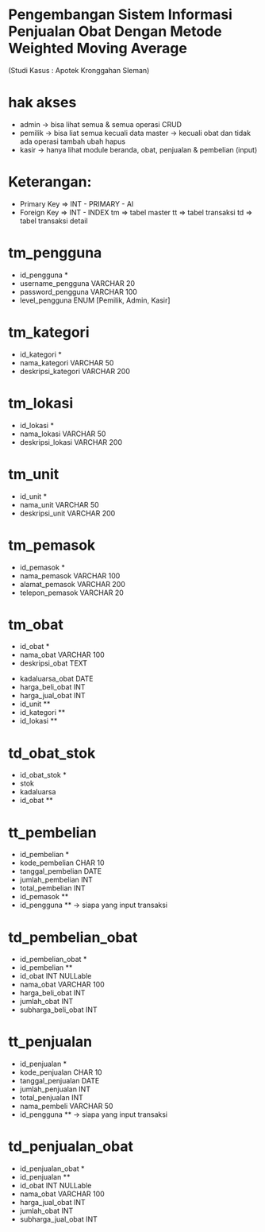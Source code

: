 # Pengembangan Sistem Informasi Penjualan Obat Dengan Metode Weighted Moving Average 
(Studi Kasus : Apotek Kronggahan Sleman)

# hak akses
- admin -> bisa lihat semua & semua operasi CRUD
- pemilik -> bisa liat semua kecuali data master -> kecuali obat dan tidak ada operasi tambah ubah hapus
- kasir -> hanya lihat module beranda, obat, penjualan & pembelian (input)

# Keterangan:
* Primary Key => INT - PRIMARY - AI
* Foreign Key => INT - INDEX
tm => tabel master
tt => tabel transaksi 
td => tabel transaksi detail

# tm_pengguna
- id_pengguna *
- username_pengguna VARCHAR 20
- password_pengguna VARCHAR 100
- level_pengguna ENUM [Pemilik, Admin, Kasir]

# tm_kategori
- id_kategori *
- nama_kategori VARCHAR 50
- deskripsi_kategori VARCHAR 200

# tm_lokasi
- id_lokasi *
- nama_lokasi VARCHAR 50
- deskripsi_lokasi VARCHAR 200

# tm_unit
- id_unit *
- nama_unit VARCHAR 50
- deskripsi_unit VARCHAR 200

# tm_pemasok
- id_pemasok *
- nama_pemasok VARCHAR 100
- alamat_pemasok VARCHAR 200
- telepon_pemasok VARCHAR 20

# tm_obat
- id_obat *
- nama_obat VARCHAR 100
- deskripsi_obat TEXT
<!-- - stok_obat INT -->
- kadaluarsa_obat DATE
- harga_beli_obat INT
- harga_jual_obat INT
- id_unit **
- id_kategori **
- id_lokasi **
<!-- - id_pemasok ** -->

# td_obat_stok
- id_obat_stok *
- stok
- kadaluarsa
- id_obat **

# tt_pembelian
- id_pembelian *
- kode_pembelian CHAR 10
- tanggal_pembelian DATE
- jumlah_pembelian INT
- total_pembelian INT
- id_pemasok **
- id_pengguna ** -> siapa yang input transaksi

# td_pembelian_obat
- id_pembelian_obat *
- id_pembelian **
- id_obat INT NULLable
- nama_obat VARCHAR 100
- harga_beli_obat INT
- jumlah_obat INT
- subharga_beli_obat INT
 
# tt_penjualan
- id_penjualan *
- kode_penjualan CHAR 10
- tanggal_penjualan DATE
- jumlah_penjualan INT
- total_penjualan INT
- nama_pembeli VARCHAR 50
- id_pengguna ** -> siapa yang input transaksi

# td_penjualan_obat
- id_penjualan_obat *
- id_penjualan **
- id_obat INT NULLable
- nama_obat VARCHAR 100
- harga_jual_obat INT
- jumlah_obat INT
- subharga_jual_obat INT


